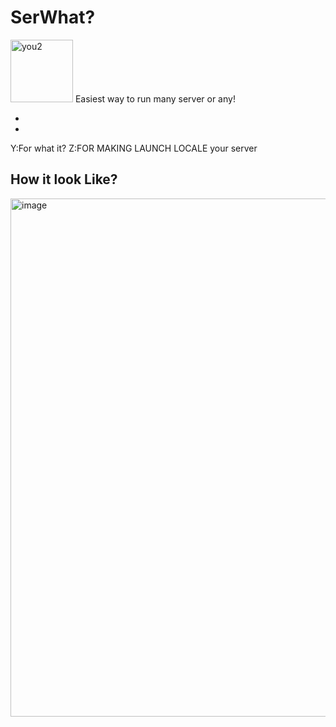 # SerWhat?
<img width="100" height="100" alt="you2" src="https://github.com/user-attachments/assets/3ed2eb15-65e3-4e3b-b085-18279ce396b9" />
Easiest way to run many server or any!

-
-
Y:For what it?
Z:FOR MAKING LAUNCH LOCALE your server
## How it look Like?
<img width="1604" height="829" alt="image" src="https://github.com/user-attachments/assets/a6f7f37d-0479-4208-b85d-6f528eeccb32" />
